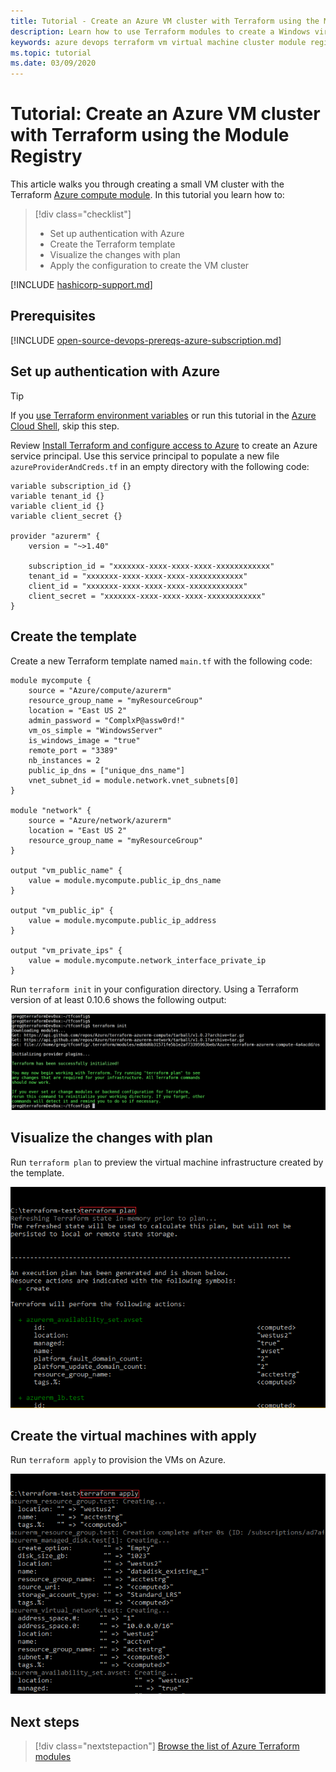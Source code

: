 ```yaml
---
title: Tutorial - Create an Azure VM cluster with Terraform using the Module Registry
description: Learn how to use Terraform modules to create a Windows virtual machine cluster in Azure.
keywords: azure devops terraform vm virtual machine cluster module registry
ms.topic: tutorial
ms.date: 03/09/2020
---
```


# Tutorial: Create an Azure VM cluster with Terraform using the Module Registry

This article walks you through creating a small VM cluster with the Terraform [Azure compute module](https://registry.terraform.io/modules/Azure/compute/azurerm/1.0.2). In this tutorial you learn how to: 

> [!div class="checklist"]
> * Set up authentication with Azure
> * Create the Terraform template
> * Visualize the changes with plan
> * Apply the configuration to create the VM cluster

[!INCLUDE [hashicorp-support.md](includes/hashicorp-support.md)]

## Prerequisites

[!INCLUDE [open-source-devops-prereqs-azure-subscription.md](../includes/open-source-devops-prereqs-azure-subscription.md)]

## Set up authentication with Azure

> [!TIP]
> If you [use Terraform environment variables](get-started-cloud-shell.md) or run this tutorial in the [Azure Cloud Shell](/azure/cloud-shell/overview), skip this step.

 Review [Install Terraform and configure access to Azure](get-started-cloud-shell.md) to create an Azure service principal. Use this service principal to populate a new file `azureProviderAndCreds.tf` in an empty directory with the following code:

```hcl
variable subscription_id {}
variable tenant_id {}
variable client_id {}
variable client_secret {}

provider "azurerm" {
    version = "~>1.40"

    subscription_id = "xxxxxxx-xxxx-xxxx-xxxx-xxxxxxxxxxxx"
    tenant_id = "xxxxxxx-xxxx-xxxx-xxxx-xxxxxxxxxxxx"
    client_id = "xxxxxxx-xxxx-xxxx-xxxx-xxxxxxxxxxxx"
    client_secret = "xxxxxxx-xxxx-xxxx-xxxx-xxxxxxxxxxxx"
}
```

## Create the template

Create a new Terraform template named `main.tf` with the following code:

```hcl
module mycompute {
    source = "Azure/compute/azurerm"
    resource_group_name = "myResourceGroup"
    location = "East US 2"
    admin_password = "ComplxP@assw0rd!"
    vm_os_simple = "WindowsServer"
    is_windows_image = "true"
    remote_port = "3389"
    nb_instances = 2
    public_ip_dns = ["unique_dns_name"]
    vnet_subnet_id = module.network.vnet_subnets[0]
}

module "network" {
    source = "Azure/network/azurerm"
    location = "East US 2"
    resource_group_name = "myResourceGroup"
}

output "vm_public_name" {
    value = module.mycompute.public_ip_dns_name
}

output "vm_public_ip" {
    value = module.mycompute.public_ip_address
}

output "vm_private_ips" {
    value = module.mycompute.network_interface_private_ip
}
```

Run `terraform init` in your configuration directory. Using a Terraform version of at least 0.10.6 shows the following output:

![Terraform Init](media/create-vm-cluster-module/terraform-init-with-modules.png)

## Visualize the changes with plan

Run `terraform plan` to preview the virtual machine infrastructure created by the template.

![Terraform Plan](media/create-vm-cluster-with-infrastructure/terraform-plan.png)


## Create the virtual machines with apply

Run `terraform apply` to provision the VMs on Azure.

![Terraform Apply](media/create-vm-cluster-with-infrastructure/terraform-apply.png)

## Next steps

> [!div class="nextstepaction"] 
> [Browse the list of Azure Terraform modules](https://registry.terraform.io/modules/Azure)